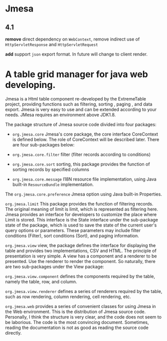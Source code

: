 # Jmesa

## 4.1 
**remove** direct dependency on `WebContext`, remove indirect use of `HttpServletResponse` and `HttpServletRequest`

**add** support `json` export format. In future will change to client render.


# A table grid manager for java web developing.


Jmesa is a Html table component re-developed by the ExtremeTable project, providing functions such as filtering,
 sorting , paging , and data export. Jmesa is very easy to use and can be extended according to your needs.
  JMesa requires an environment above JDK1.8.

The package structure of Jmesa source code divided into four packages:

* `org.jmesa.core` Jmesa's core package, the core interface CoreContext is defined below. 
The role of CoreContext will be described later. There are four sub-packages below:

* `org.jmesa.core.filter` filter (filter records according to conditions)
* `org.jmesa.core.sort` sorting, this package provides the function of sorting records by specified columns
* `org.jmesa.core.message` I18N resource file implementation, using Java built-in `ResourceBundle` implementation. 

The `org.jmesa.core.preference` Jmesa option using Java built-in Properties. 


`org.jmesa.limit` This package provides the function of filtering records. 
The original meaning of limit is limit, which is represented as filtering here. 
Jmesa provides an interface for developers to customize the place where Limit is stored. 
This interface is the State interface under the sub-package state of the package, 
which is used to save the state of the current user's query options or parameters.
 These parameters may include filter conditions (Filter), sort conditions (Sort), and paging information.
 
`org.jmesa.view` view, the package defines the interface for displaying the table and provides two implementations,
 CSV and HTML. The principle of presentation is very simple. A view has a component and a renderer to be presented.
  Use the renderer to render the component. So naturally, there are two sub-packages under the View package:
  
`org.jmesa.view.component` defines the components required by the table, namely the table, row, and column.

`org.jmesa.view.renderer` defines a series of renderers required by the table, such as row rendering, column rendering,
 cell rendering, etc.
 
`org.jmesa.web` provides a series of convenient classes for using Jmesa in the Web environment.
This is the distribution of Jmesa source code. Personally, I think the structure is very clear,
 and the code does not seem to be laborious. The code is the most convincing document. Sometimes, 
 reading the documentation is not as good as reading the source code directly.
